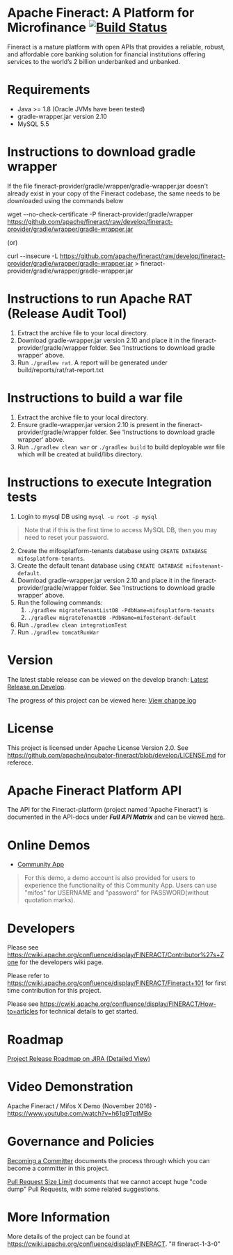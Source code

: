 Apache Fineract: A Platform for Microfinance [![Build Status](https://travis-ci.org/apache/fineract.svg?branch=develop)](https://travis-ci.org/apache/fineract)
============
Fineract is a mature platform with open APIs that provides a reliable, robust, and affordable core banking solution for financial institutions offering services to the world’s 2 billion underbanked and unbanked. 

Requirements
============
* Java >= 1.8 (Oracle JVMs have been tested)
* gradle-wrapper.jar version 2.10
* MySQL 5.5

Instructions to download gradle wrapper
============
If the file fineract-provider/gradle/wrapper/gradle-wrapper.jar doesn't already exist in your copy of the Fineract codebase, the same needs to be downloaded using the commands below

wget --no-check-certificate -P fineract-provider/gradle/wrapper https://github.com/apache/fineract/raw/develop/fineract-provider/gradle/wrapper/gradle-wrapper.jar

(or)

curl --insecure -L https://github.com/apache/fineract/raw/develop/fineract-provider/gradle/wrapper/gradle-wrapper.jar > fineract-provider/gradle/wrapper/gradle-wrapper.jar

Instructions to run Apache RAT (Release Audit Tool)
============
1. Extract the archive file to your local directory.
2. Download gradle-wrapper.jar version 2.10 and place it in the fineract-provider/gradle/wrapper folder. See 'Instructions to download gradle wrapper' above.
3. Run `./gradlew rat`. A report will be generated under build/reports/rat/rat-report.txt

Instructions to build a war file
============
1. Extract the archive file to your local directory.
2. Ensure gradle-wrapper.jar version 2.10 is present in the fineract-provider/gradle/wrapper folder. See 'Instructions to download gradle wrapper' above.
3. Run `./gradlew clean war` or `./gradlew build` to build deployable war file which will be created at build/libs directory.


Instructions to execute Integration tests
============
1. Login to mysql DB using `mysql -u root -p mysql`
> Note that if this is the first time to access MySQL DB, then you may need to reset your password. 
2. Create the mifosplatform-tenants database using `CREATE DATABASE mifosplatform-tenants`.
3. Create the default tenant database using `CREATE DATABASE mifostenant-default`.
4. Download gradle-wrapper.jar version 2.10 and place it in the fineract-provider/gradle/wrapper folder. See 'Instructions to download gradle wrapper' above.
5. Run the following commands:
    1. `./gradlew migrateTenantListDB -PdbName=mifosplatform-tenants`
    2. `./gradlew migrateTenantDB -PdbName=mifostenant-default`
6. Run `./gradlew clean integrationTest`
7. Run `./gradlew tomcatRunWar`

Version
============

The latest stable release can be viewed on the develop branch: [Latest Release on Develop](https://github.com/apache/fineract/tree/develop "Latest Release").

The progress of this project can be viewed here: [View change log](https://github.com/apache/fineract/blob/develop/CHANGELOG.md "Latest release change log")

License
============

This project is licensed under Apache License Version 2.0. See <https://github.com/apache/incubator-fineract/blob/develop/LICENSE.md> for referece.

Apache Fineract Platform API
============

The API for the Fineract-platform (project named 'Apache Fineract') is documented in the API-docs under <b><i>Full API Matrix</i></b> and can be viewed [here](https://demo.openmf.org/api-docs/apiLive.htm "API Documentation").

Online Demos
============

* [Community App](https://demo.openmf.org "Reference Client App")
> For this demo, a demo account is also provided for users to experience the functionality of this Community App. Users can use "mifos" for USERNAME and "password" for PASSWORD(without quotation marks). 

Developers
============
Please see <https://cwiki.apache.org/confluence/display/FINERACT/Contributor%27s+Zone> for the developers wiki page.

Please refer to <https://cwiki.apache.org/confluence/display/FINERACT/Fineract+101> for first time contribution for this project.

Please see <https://cwiki.apache.org/confluence/display/FINERACT/How-to+articles> for technical details to get started.


Roadmap
============

[Project Release Roadmap on JIRA (Detailed View)](https://issues.apache.org/jira/browse/FINERACT-268?jql=project%20%3D%20FINERACT "Project Release Roadmap on JIRA (Detailed View)")

Video Demonstration
============

Apache Fineract / Mifos X Demo (November 2016) - <https://www.youtube.com/watch?v=h61g9TptMBo>

Governance and Policies
=======================

[Becoming a Committer](https://cwiki.apache.org/confluence/display/FINERACT/Becoming+a+Committer)
documents the process through which you can become a committer in this project.

[Pull Request Size Limit](https://cwiki.apache.org/confluence/display/FINERACT/Pull+Request+Size+Limit)
documents that we cannot accept huge "code dump" Pull Requests, with some related suggestions.

More Information
============
More details of the project can be found at <https://cwiki.apache.org/confluence/display/FINERACT>.
"# fineract-1-3-0" 

